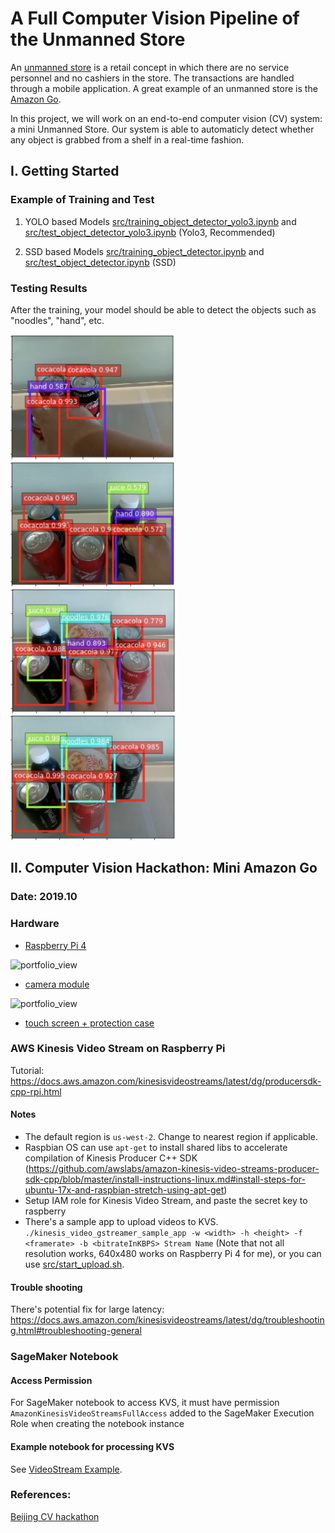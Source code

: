 # A Full Computer Vision Pipeline of the Unmanned Store

An [unmanned store](https://en.wikipedia.org/wiki/Unmanned_store) is a retail concept in which there are no service personnel and no cashiers in the store. The transactions are handled through a mobile application. A great example of an unmanned store is the [Amazon Go](https://www.amazon.com/b/ref=s9_acss_bw_cg_agojwo_1b1_w?node=20931384011&pf_rd_m=ATVPDKIKX0DER&pf_rd_s=merchandised-search-2&pf_rd_r=0JDH7W3PYZE63NJSDS4Z&pf_rd_t=101&pf_rd_p=202bb5f6-3afe-4534-ad20-9eb246c4051a&pf_rd_i=16008589011).

In this project, we will work on an end-to-end computer vision (CV) system: a mini Unmanned Store. Our system is able to automaticly detect whether any object is grabbed from a shelf in a real-time fashion.


## I. Getting Started

### Example of Training and Test

1. YOLO based Models
     [src/training_object_detector_yolo3.ipynb](src/training_object_detector_yolo3.ipynb) and [src/test_object_detector_yolo3.ipynb](src/test_object_detector_yolo3.ipynb) (Yolo3, Recommended)

1. SSD based Models
     [src/training_object_detector.ipynb](src/training_object_detector.ipynb) and [src/test_object_detector.ipynb](src/test_object_detector.ipynb) (SSD)

### Testing Results
After the training, your model should be able to detect the objects such as "noodles", "hand", etc.

<img height="200" alt="portfolio_view" src="images/demo/demo2.png">
<img height="200" alt="portfolio_view" src="images/demo/demo3.png">
<img height="200" alt="portfolio_view" src="images/demo/demo4.png">
<img height="200" alt="portfolio_view" src="images/demo/demo5.png">






## II. Computer Vision Hackathon: Mini Amazon Go

### Date: 2019.10


### Hardware

- [Raspberry Pi 4](https://www.amazon.com/gp/product/B07TXMDVPQ/ref=ppx_yo_dt_b_asin_title_o00_s00?ie=UTF8&psc=1)

<img height="200" alt="portfolio_view" src="https://user-images.githubusercontent.com/3307514/66869709-c7ce7b00-ef54-11e9-8824-32cbcd40100d.png">

- [camera module](https://www.amazon.com/gp/product/B07PQ63D2S/ref=ppx_yo_dt_b_asin_title_o01_s00?ie=UTF8&psc=1)

<img height="200" alt="portfolio_view" src="https://user-images.githubusercontent.com/3307514/66869685-b8e7c880-ef54-11e9-969c-2ed21178d7ca.png">

- [touch screen + protection case](https://www.amazon.com/gp/product/B07WRV48ZW/ref=ppx_yo_dt_b_asin_title_o01_s00?ie=UTF8&psc=1)

### AWS Kinesis Video Stream on Raspberry Pi

Tutorial: https://docs.aws.amazon.com/kinesisvideostreams/latest/dg/producersdk-cpp-rpi.html

#### Notes

- The default region is `us-west-2`. Change to nearest region if applicable.
- Raspbian OS can use `apt-get` to install shared libs to accelerate compilation of Kinesis Producer C++ SDK (https://github.com/awslabs/amazon-kinesis-video-streams-producer-sdk-cpp/blob/master/install-instructions-linux.md#install-steps-for-ubuntu-17x-and-raspbian-stretch-using-apt-get)
- Setup IAM role for Kinesis Video Stream, and paste the secret key to raspberry
- There's a sample app to upload videos to KVS.
`./kinesis_video_gstreamer_sample_app -w <width> -h <height> -f <framerate> -b <bitrateInKBPS> Stream Name` (Note that not all resolution works, 640x480 works on Raspberry Pi 4 for me), or you can use [src/start_upload.sh](src/start_upload.sh).

#### Trouble shooting

There's potential fix for large latency: https://docs.aws.amazon.com/kinesisvideostreams/latest/dg/troubleshooting.html#troubleshooting-general

### SageMaker Notebook

#### Access Permission

For SageMaker notebook to access KVS, it must have permission `AmazonKinesisVideoStreamsFullAccess` added to the SageMaker Execution Role when creating the notebook instance

#### Example notebook for processing KVS

See [VideoStream Example](src/VideoStream.ipynb).


### References:

[Beijing CV hackathon](https://github.com/hetong007/d2l-1day-cv-hackathon)


